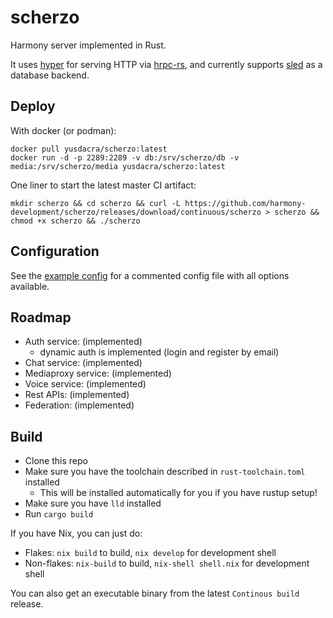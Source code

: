 # scherzo

Harmony server implemented in Rust.

It uses [hyper] for serving HTTP via [hrpc-rs], and currently supports [sled]
as a database backend.

## Deploy

With docker (or podman):
```
docker pull yusdacra/scherzo:latest
docker run -d -p 2289:2289 -v db:/srv/scherzo/db -v media:/srv/scherzo/media yusdacra/scherzo:latest
```

One liner to start the latest master CI artifact:
```
mkdir scherzo && cd scherzo && curl -L https://github.com/harmony-development/scherzo/releases/download/continuous/scherzo > scherzo && chmod +x scherzo && ./scherzo
```

## Configuration

See the [example config](./example_config.toml) for a commented config file
with all options available.

## Roadmap

- Auth service: (implemented)
    - dynamic auth is implemented (login and register by email)
- Chat service: (implemented)
- Mediaproxy service: (implemented)
- Voice service: (implemented)
- Rest APIs: (implemented)
- Federation: (implemented)

## Build

- Clone this repo
- Make sure you have the toolchain described in `rust-toolchain.toml` installed
    - This will be installed automatically for you if you have rustup setup!
- Make sure you have `lld` installed
- Run `cargo build`

If you have Nix, you can just do:
- Flakes: `nix build` to build, `nix develop` for development shell
- Non-flakes: `nix-build` to build, `nix-shell shell.nix` for development shell

You can also get an executable binary from the latest `Continous build` release.

[hyper]: https://github.com/tokio-rs/hyper
[hrpc-rs]: https://github.com/harmony-development/hrpc-rs
[sled]: https://github.com/spacejam/sled